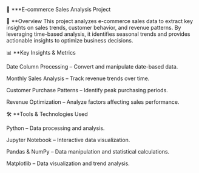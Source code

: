 🛒 ***E-commerce Sales Analysis Project

📌 **Overview
This project analyzes e-commerce sales data to extract key insights on sales trends, customer behavior, and revenue patterns. By leveraging time-based analysis, it identifies seasonal trends and provides actionable insights to optimize business decisions.

📊 **Key Insights & Metrics

Date Column Processing – Convert and manipulate date-based data.

Monthly Sales Analysis – Track revenue trends over time.

Customer Purchase Patterns – Identify peak purchasing periods.

Revenue Optimization – Analyze factors affecting sales performance.

🛠️ **Tools & Technologies Used

Python – Data processing and analysis.

Jupyter Notebook – Interactive data visualization.

Pandas & NumPy – Data manipulation and statistical calculations.

Matplotlib – Data visualization and trend analysis.
